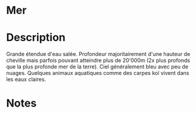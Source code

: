 # Mer

# Description

Grande étendue d'eau salée. Profondeur majoritairement d'une hauteur de cheville mais parfois pouvant atteindre plus de 20'000m (2x plus profonds que la plus profonde mer de la terre). Ciel généralement bleu avec peu de nuages.
Quelques animaux aquatiques comme des carpes koï vivent dans les eaux claires.

# Notes